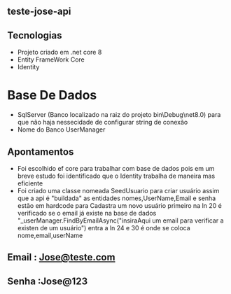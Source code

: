 ## teste-jose-api

## Tecnologias
- Projeto criado em .net core 8
- Entity FrameWork Core
- Identity

# Base De Dados
  - SqlServer (Banco localizado na raiz do projeto bin\Debug\net8.0) para que não haja nessecidade de configurar string de conexão
  - Nome do Banco UserManager

## Apontamentos
- Foi escolhido ef core para trabalhar com base de dados pois em um breve estudo foi identificado que o Identity trabalha de maneira mas eficiente 
- Foi criado uma classe nomeada SeedUsuario para criar usuário assim que a api é "buildada" as entidades nomes,UserName,Email e senha estão em hardcode 
para Cadastra um novo usuário primeiro na ln 20  é verificado se o email já existe na base de dados 
"_userManager.FindByEmailAsync("insiraAqui um email para verificar a existen de um usuário")
entra a ln 24 e 30 é onde se coloca nome,email,userName

## Email : Jose@teste.com
## Senha :Jose@123


